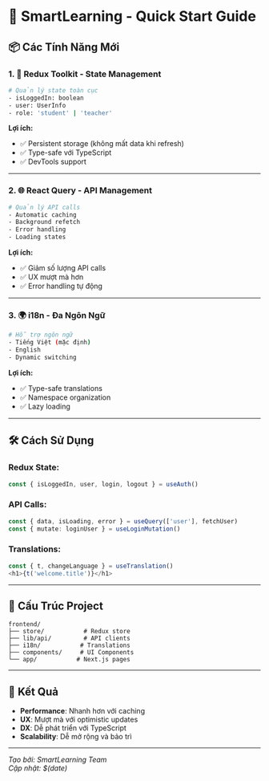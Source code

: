 # 🚀 SmartLearning - Quick Start Guide

## 📦 Các Tính Năng Mới

### 1. 🔄 **Redux Toolkit** - State Management
```bash
# Quản lý state toàn cục
- isLoggedIn: boolean
- user: UserInfo
- role: 'student' | 'teacher'
```

**Lợi ích:**
- ✅ Persistent storage (không mất data khi refresh)
- ✅ Type-safe với TypeScript
- ✅ DevTools support

---

### 2. 🌐 **React Query** - API Management
```bash
# Quản lý API calls
- Automatic caching
- Background refetch
- Error handling
- Loading states
```

**Lợi ích:**
- ✅ Giảm số lượng API calls
- ✅ UX mượt mà hơn
- ✅ Error handling tự động

---

### 3. 🌍 **i18n** - Đa Ngôn Ngữ
```bash
# Hỗ trợ ngôn ngữ
- Tiếng Việt (mặc định)
- English
- Dynamic switching
```

**Lợi ích:**
- ✅ Type-safe translations
- ✅ Namespace organization
- ✅ Lazy loading

---

## 🛠️ Cách Sử Dụng

### **Redux State:**
```typescript
const { isLoggedIn, user, login, logout } = useAuth()
```

### **API Calls:**
```typescript
const { data, isLoading, error } = useQuery(['user'], fetchUser)
const { mutate: loginUser } = useLoginMutation()
```

### **Translations:**
```typescript
const { t, changeLanguage } = useTranslation()
<h1>{t('welcome.title')}</h1>
```

---

## 📁 Cấu Trúc Project

```
frontend/
├── store/           # Redux store
├── lib/api/         # API clients
├── i18n/           # Translations
├── components/     # UI Components
└── app/           # Next.js pages
```

---

## 🎯 Kết Quả

- **Performance**: Nhanh hơn với caching
- **UX**: Mượt mà với optimistic updates
- **DX**: Dễ phát triển với TypeScript
- **Scalability**: Dễ mở rộng và bảo trì

---

*Tạo bởi: SmartLearning Team*  
*Cập nhật: $(date)*
